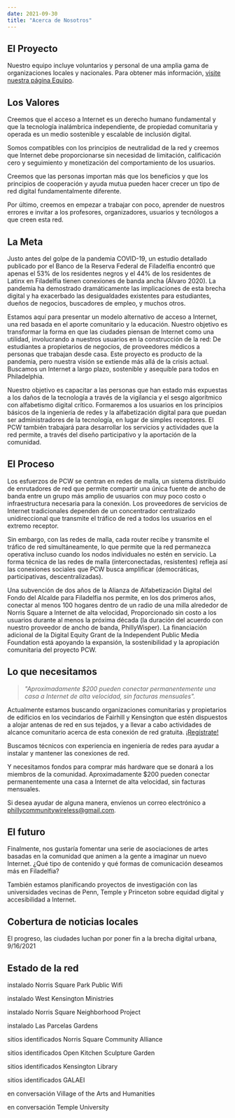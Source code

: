 ```yaml
---
date: 2021-09-30
title: "Acerca de Nosotros"
---
```


## El Proyecto

Nuestro equipo incluye voluntarios y personal de una amplia gama de organizaciones locales y nacionales. Para obtener más información, [visite nuestra página Equipo](/es/people).

## Los Valores

Creemos que el acceso a Internet es un derecho humano fundamental y que la tecnología inalámbrica independiente, de propiedad comunitaria y operada es un medio sostenible y escalable de inclusión digital.

Somos compatibles con los principios de neutralidad de la red y creemos que Internet debe proporcionarse sin necesidad de limitación, calificación cero y seguimiento y monetización del comportamiento de los usuarios.

Creemos que las personas importan más que los beneficios y que los principios de cooperación y ayuda mutua pueden hacer crecer un tipo de red digital fundamentalmente diferente.

Por último, creemos en empezar a trabajar con poco, aprender de nuestros errores e invitar a los profesores, organizadores, usuarios y tecnólogos a que creen esta red.

## La Meta

Justo antes del golpe de la pandemia COVID-19, un estudio detallado publicado por el Banco de la Reserva Federal de Filadelfia encontró que apenas el 53% de los residentes negros y el 44% de los residentes de Latinx en Filadelfia tienen conexiones de banda ancha (Álvaro 2020). La pandemia ha demostrado dramáticamente las implicaciones de esta brecha digital y ha exacerbado las desigualdades existentes para estudiantes, dueños de negocios, buscadores de empleo, y muchos otros.

Estamos aquí para presentar un modelo alternativo de acceso a Internet, una red basada en el aporte comunitario y la educación. Nuestro objetivo es transformar la forma en que las ciudades piensan de Internet como una utilidad, involucrando a nuestros usuarios en la construcción de la red: De estudiantes a propietarios de negocios, de proveedores médicos a personas que trabajan desde casa. Este proyecto es producto de la pandemia, pero nuestra visión se extiende más allá de la crisis actual. Buscamos un Internet a largo plazo, sostenible y asequible para todos en Philadelphia.

Nuestro objetivo es capacitar a las personas que han estado más expuestas a los daños de la tecnología a través de la vigilancia y el sesgo algorítmico con alfabetismo digital crítico. Formaremos a los usuarios en los principios básicos de la ingeniería de redes y la alfabetización digital para que puedan ser administradores de la tecnología, en lugar de simples receptores. El PCW también trabajará para desarrollar los servicios y actividades que la red permite, a través del diseño participativo y la aportación de la comunidad.

## El Proceso

Los esfuerzos de PCW se centran en redes de malla, un sistema distribuido de enrutadores de red que permite compartir una única fuente de ancho de banda entre un grupo más amplio de usuarios con muy poco costo o infraestructura necesaria para la conexión. Los proveedores de servicios de Internet tradicionales dependen de un concentrador centralizado unidireccional que transmite el tráfico de red a todos los usuarios en el extremo receptor.

Sin embargo, con las redes de malla, cada router recibe y transmite el tráfico de red simultáneamente, lo que permite que la red permanezca operativa incluso cuando los nodos individuales no estén en servicio. La forma técnica de las redes de malla (interconectadas, resistentes) refleja así las conexiones sociales que PCW busca amplificar (democráticas, participativas, descentralizadas).

Una subvención de dos años de la Alianza de Alfabetización Digital del Fondo del Alcalde para Filadelfia nos permite, en los dos primeros años, conectar al menos 100 hogares dentro de un radio de una milla alrededor de Norris Square a Internet de alta velocidad, Proporcionado sin costo a los usuarios durante al menos la próxima década (la duración del acuerdo con nuestro proveedor de ancho de banda, PhillyWisper). La financiación adicional de la Digital Equity Grant de la Independent Public Media Foundation está apoyando la expansión, la sostenibilidad y la apropiación comunitaria del proyecto PCW.

## Lo que necesitamos

> <p class="f3"><i>"Aproximadamente $200 pueden conectar permanentemente una casa a Internet de alta velocidad, sin facturas mensuales".</i></p>

Actualmente estamos buscando organizaciones comunitarias y propietarios de edificios en los vecindarios de Fairhill y Kensington que estén dispuestos a alojar antenas de red en sus tejados, y a llevar a cabo actividades de alcance comunitario acerca de esta conexión de red gratuita. [¡Regístrate!](https://docs.google.com/forms/d/e/1FAIpQLSfjx0A9mFxMiXSb1jisgcHFHwTzktsuz4c36Ja1tVOQjjXzow/viewform)

Buscamos técnicos con experiencia en ingeniería de redes para ayudar a instalar y mantener las conexiones de red.

Y necesitamos fondos para comprar más hardware que se donará a los miembros de la comunidad. Aproximadamente $200 pueden conectar permanentemente una casa a Internet de alta velocidad, sin facturas mensuales.

Si desea ayudar de alguna manera, envíenos un correo electrónico a phillycommunitywireless@gmail.com.

## El futuro

Finalmente, nos gustaría fomentar una serie de asociaciones de artes basadas en la comunidad que animen a la gente a imaginar un nuevo Internet. ¿Qué tipo de contenido y qué formas de comunicación deseamos más en Filadelfia?

También estamos planificando proyectos de investigación con las universidades vecinas de Penn, Temple y Princeton sobre equidad digital y accesibilidad a Internet.

## Cobertura de noticias locales

El progreso, las ciudades luchan por poner fin a la brecha digital urbana, 9/16/2021

## Estado de la red

<span class="bg-gold black ph2 pv1 br3 small-caps">instalado</span> Norris Square Park Public Wifi

<span class="bg-gold black ph2 pv1 br3 small-caps">instalado</span> West Kensington Ministries

<span class="bg-gold black ph2 pv1 br3 small-caps">instalado</span> Norris Square Neighborhood Project

<span class="bg-gold black ph2 pv1 br3 small-caps">instalado</span> Las Parcelas Gardens

<span class="bg-yellow dark-gray ph2 pv1 br3 small-caps">sitios identificados</span> Norris Square Community Alliance

<span class="bg-yellow dark-gray ph2 pv1 br3 small-caps">sitios identificados</span> Open Kitchen Sculpture Garden

<span class="bg-yellow dark-gray ph2 pv1 br3 small-caps">sitios identificados</span> Kensington Library

<span class="bg-yellow dark-gray ph2 pv1 br3 small-caps">sitios identificados</span> GALAEI

<span class="bg-light-yellow near-black ph2 pv1 br3 small-caps">en conversación</span> Village of the Arts and Humanities

<span class="bg-light-yellow near-black ph2 pv1 br3 small-caps">en conversación</span> Temple University
